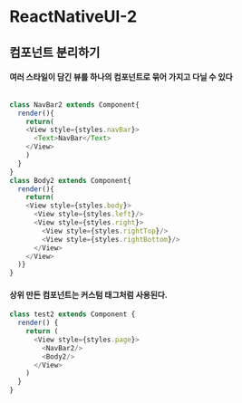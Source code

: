 # ReactNativeUI-2

## 컴포넌트 분리하기

#### 여러 스타일이 담긴 뷰를 하나의 컴포넌트로 묶어 가지고 다닐 수 있다

``` javascript

class NavBar2 extends Component{
  render(){
    return(
    <View style={styles.navBar}>
      <Text>NavBar</Text>
    </View>
    )
  }
}
class Body2 extends Component{
  render(){
    return(
    <View style={styles.body}>      
      <View style={styles.left}/>
      <View style={styles.right}>
        <View style={styles.rightTop}/>
        <View style={styles.rightBottom}/>
      </View>
    </View>
  )}
}
```

#### 상위 만든 컴포넌트는 커스텀 태그처럼 사용된다. 

``` javascript
class test2 extends Component {
  render() {
    return (
      <View style={styles.page}>
        <NavBar2/>
        <Body2/>
      </View>
    )
  }
}
```


